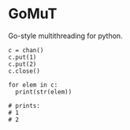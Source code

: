 # GoMuT

Go-style multithreading for python.

```
c = chan()
c.put(1)
c.put(2)
c.close()

for elem in c:
  print(str(elem))
  
# prints:
# 1
# 2
```
